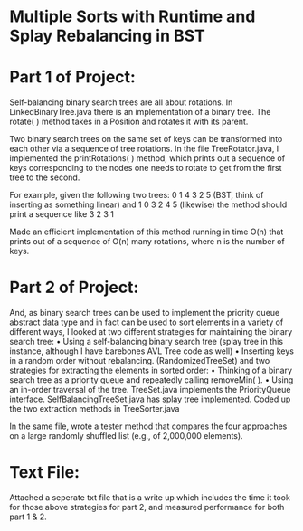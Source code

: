 # Multiple Sorts with Runtime and Splay Rebalancing in BST
# Part 1 of Project:
Self-balancing binary search trees are all about rotations. 
In LinkedBinaryTree.java there is an implementation of a binary tree. The rotate( ) method
takes in a Position and rotates it with its parent.

Two binary search trees on the same set of keys can be transformed into each other via
a sequence of tree rotations. In the file TreeRotator.java, I implemented the printRotations( )
method, which prints out a sequence of keys corresponding to the nodes one needs to
rotate to get from the first tree to the second. 

For example, given the following two trees:
0 1 4 3 2 5 (BST, think of inserting as something linear)
and
1 0 3 2 4 5 (likewise)
the method should print a sequence like
3 2 3 1

Made an efficient  implementation of this method running in time O(n) that prints out of
a sequence of O(n) many rotations, where n is the number of keys.

# Part 2 of Project:

And, as binary search trees can be used to implement the priority queue
abstract data type and in fact can be used to sort elements in a variety of different
ways, I looked at two different strategies for maintaining the binary search tree:
• Using a self-balancing binary search tree (splay tree in this instance, although I have barebones AVL Tree code as well)
• Inserting keys in a random order without rebalancing. (RandomizedTreeSet)
and two strategies for extracting the elements in sorted order:
• Thinking of a binary search tree as a priority queue and repeatedly calling removeMin( ).
• Using an in-order traversal of the tree.
TreeSet.java implements the PriorityQueue interface. SelfBalancingTreeSet.java has splay tree implemented. 
Coded up the two extraction methods in TreeSorter.java 

In the same file, wrote a tester method that compares the four approaches on a large randomly
shuffled list (e.g., of 2,000,000 elements). 

# Text File:
Attached a seperate txt file that is a write up which includes the time it took for those above strategies for part 2, and measured performance for both part 1 & 2. 

